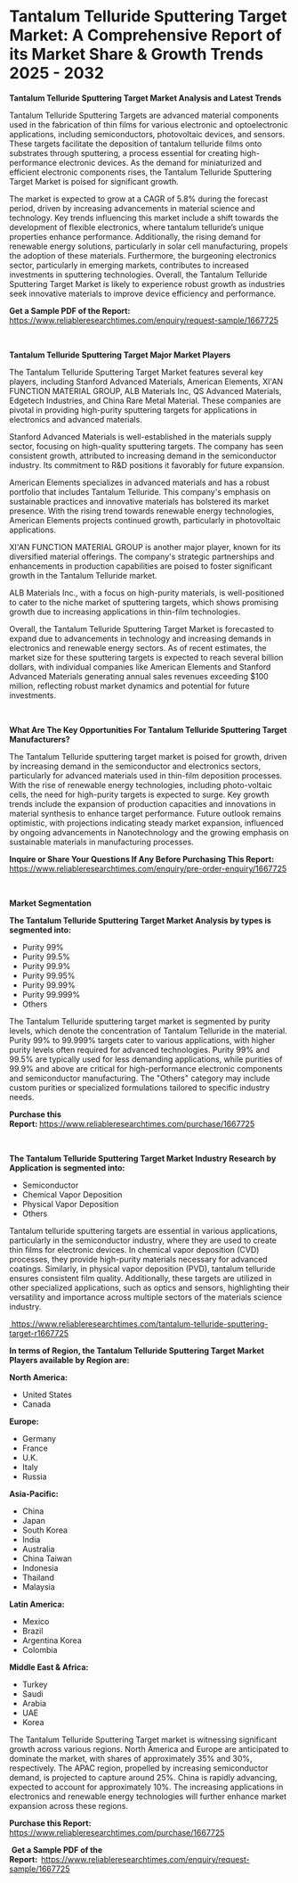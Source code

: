 <p><h1>Tantalum Telluride Sputtering Target Market: A Comprehensive Report of its Market Share & Growth Trends 2025 - 2032</h1></p><p><strong>Tantalum Telluride Sputtering Target Market Analysis and Latest Trends</strong></p>
<p><p>Tantalum Telluride Sputtering Targets are advanced material components used in the fabrication of thin films for various electronic and optoelectronic applications, including semiconductors, photovoltaic devices, and sensors. These targets facilitate the deposition of tantalum telluride films onto substrates through sputtering, a process essential for creating high-performance electronic devices. As the demand for miniaturized and efficient electronic components rises, the Tantalum Telluride Sputtering Target Market is poised for significant growth.</p><p>The market is expected to grow at a CAGR of 5.8% during the forecast period, driven by increasing advancements in material science and technology. Key trends influencing this market include a shift towards the development of flexible electronics, where tantalum telluride’s unique properties enhance performance. Additionally, the rising demand for renewable energy solutions, particularly in solar cell manufacturing, propels the adoption of these materials. Furthermore, the burgeoning electronics sector, particularly in emerging markets, contributes to increased investments in sputtering technologies. Overall, the Tantalum Telluride Sputtering Target Market is likely to experience robust growth as industries seek innovative materials to improve device efficiency and performance.</p></p>
<p><strong>Get a Sample PDF of the Report:&nbsp;</strong> <a href="https://www.reliableresearchtimes.com/enquiry/request-sample/1667725?utm_campaign=2230&utm_medium=2&utm_source=Github&utm_content=ia&utm_term=19042025&utm_id=tantalum-telluride-sputtering-target">https://www.reliableresearchtimes.com/enquiry/request-sample/1667725</a></p>
<p>&nbsp;</p>
<p><strong>Tantalum Telluride Sputtering Target Major Market Players</strong></p>
<p><p>The Tantalum Telluride Sputtering Target Market features several key players, including Stanford Advanced Materials, American Elements, XI'AN FUNCTION MATERIAL GROUP, ALB Materials Inc, QS Advanced Materials, Edgetech Industries, and China Rare Metal Material. These companies are pivotal in providing high-purity sputtering targets for applications in electronics and advanced materials.</p><p>Stanford Advanced Materials is well-established in the materials supply sector, focusing on high-quality sputtering targets. The company has seen consistent growth, attributed to increasing demand in the semiconductor industry. Its commitment to R&D positions it favorably for future expansion.</p><p>American Elements specializes in advanced materials and has a robust portfolio that includes Tantalum Telluride. This company's emphasis on sustainable practices and innovative materials has bolstered its market presence. With the rising trend towards renewable energy technologies, American Elements projects continued growth, particularly in photovoltaic applications.</p><p>XI'AN FUNCTION MATERIAL GROUP is another major player, known for its diversified material offerings. The company's strategic partnerships and enhancements in production capabilities are poised to foster significant growth in the Tantalum Telluride market. </p><p>ALB Materials Inc., with a focus on high-purity materials, is well-positioned to cater to the niche market of sputtering targets, which shows promising growth due to increasing applications in thin-film technologies.</p><p>Overall, the Tantalum Telluride Sputtering Target Market is forecasted to expand due to advancements in technology and increasing demands in electronics and renewable energy sectors. As of recent estimates, the market size for these sputtering targets is expected to reach several billion dollars, with individual companies like American Elements and Stanford Advanced Materials generating annual sales revenues exceeding $100 million, reflecting robust market dynamics and potential for future investments.</p></p>
<p>&nbsp;</p>
<p><strong>What Are The Key Opportunities For Tantalum Telluride Sputtering Target Manufacturers?</strong></p>
<p><p>The Tantalum Telluride sputtering target market is poised for growth, driven by increasing demand in the semiconductor and electronics sectors, particularly for advanced materials used in thin-film deposition processes. With the rise of renewable energy technologies, including photo-voltaic cells, the need for high-purity targets is expected to surge. Key growth trends include the expansion of production capacities and innovations in material synthesis to enhance target performance. Future outlook remains optimistic, with projections indicating steady market expansion, influenced by ongoing advancements in Nanotechnology and the growing emphasis on sustainable materials in manufacturing processes.</p></p>
<p><strong>Inquire or Share Your Questions If Any Before Purchasing This Report:</strong> <a href="https://www.reliableresearchtimes.com/enquiry/pre-order-enquiry/1667725?utm_campaign=2230&utm_medium=2&utm_source=Github&utm_content=ia&utm_term=19042025&utm_id=tantalum-telluride-sputtering-target">https://www.reliableresearchtimes.com/enquiry/pre-order-enquiry/1667725</a></p>
<p>&nbsp;</p>
<p><strong>Market Segmentation</strong></p>
<p><strong>The Tantalum Telluride Sputtering Target Market Analysis by types is segmented into:</strong></p>
<p><ul><li>Purity 99%</li><li>Purity 99.5%</li><li>Purity 99.9%</li><li>Purity 99.95%</li><li>Purity 99.99%</li><li>Purity 99.999%</li><li>Others</li></ul></p>
<p><p>The Tantalum Telluride sputtering target market is segmented by purity levels, which denote the concentration of Tantalum Telluride in the material. Purity 99% to 99.999% targets cater to various applications, with higher purity levels often required for advanced technologies. Purity 99% and 99.5% are typically used for less demanding applications, while purities of 99.9% and above are critical for high-performance electronic components and semiconductor manufacturing. The "Others" category may include custom purities or specialized formulations tailored to specific industry needs.</p></p>
<p><strong>Purchase this Report:&nbsp;</strong><a href="https://www.reliableresearchtimes.com/purchase/1667725?utm_campaign=2230&utm_medium=2&utm_source=Github&utm_content=ia&utm_term=19042025&utm_id=tantalum-telluride-sputtering-target">https://www.reliableresearchtimes.com/purchase/1667725</a></p>
<p>&nbsp;</p>
<p><strong>The Tantalum Telluride Sputtering Target Market Industry Research by Application is segmented into:</strong></p>
<p><ul><li>Semiconductor</li><li>Chemical Vapor Deposition</li><li>Physical Vapor Deposition</li><li>Others</li></ul></p>
<p><p>Tantalum telluride sputtering targets are essential in various applications, particularly in the semiconductor industry, where they are used to create thin films for electronic devices. In chemical vapor deposition (CVD) processes, they provide high-purity materials necessary for advanced coatings. Similarly, in physical vapor deposition (PVD), tantalum telluride ensures consistent film quality. Additionally, these targets are utilized in other specialized applications, such as optics and sensors, highlighting their versatility and importance across multiple sectors of the materials science industry.</p></p>
<p><a href="https://www.reliableresearchtimes.com/tantalum-telluride-sputtering-target-r1667725?utm_campaign=2230&utm_medium=2&utm_source=Github&utm_content=ia&utm_term=19042025&utm_id=tantalum-telluride-sputtering-target">&nbsp;https://www.reliableresearchtimes.com/tantalum-telluride-sputtering-target-r1667725</a></p>
<p><strong>In terms of Region, the Tantalum Telluride Sputtering Target Market Players available by Region are:</strong></p>
<p>
    <p> <strong> North America: </strong>
        <ul>
            <li>United States</li>
            <li>Canada</li>
        </ul>
        </p> 
    <p> <strong> Europe: </strong>
        <ul>
            <li>Germany</li>
            <li>France</li>
            <li>U.K.</li>
            <li>Italy</li>
            <li>Russia</li>
        </ul>
        </p> 
    <p> <strong> Asia-Pacific: </strong>
        <ul>
            <li>China</li>
            <li>Japan</li>
            <li>South Korea</li>
            <li>India</li>
            <li>Australia</li>
            <li>China Taiwan</li>
            <li>Indonesia</li>
            <li>Thailand</li>
            <li>Malaysia</li>
        </ul>
        </p> 
    <p> <strong> Latin America: </strong>
        <ul>
            <li>Mexico</li>
            <li>Brazil</li>
            <li>Argentina Korea</li>
            <li>Colombia</li>
        </ul>
        </p> 
    <p> <strong> Middle East & Africa: </strong>
        <ul>
            <li>Turkey</li>
            <li>Saudi</li>
            <li>Arabia</li>
            <li>UAE</li>
            <li>Korea</li>
        </ul>
    </p>
    </p>
<p><p>The Tantalum Telluride Sputtering Target market is witnessing significant growth across various regions. North America and Europe are anticipated to dominate the market, with shares of approximately 35% and 30%, respectively. The APAC region, propelled by increasing semiconductor demand, is projected to capture around 25%. China is rapidly advancing, expected to account for approximately 10%. The increasing applications in electronics and renewable energy technologies will further enhance market expansion across these regions.</p></p>
<p><strong>Purchase this Report: </strong><a href="https://www.reliableresearchtimes.com/purchase/1667725?utm_campaign=2230&utm_medium=2&utm_source=Github&utm_content=ia&utm_term=19042025&utm_id=tantalum-telluride-sputtering-target">https://www.reliableresearchtimes.com/purchase/1667725</a></p>
<p>&nbsp;<strong>Get a Sample PDF of the Report:&nbsp;&nbsp;</strong><a href="https://www.reliableresearchtimes.com/enquiry/request-sample/1667725?utm_campaign=2230&utm_medium=2&utm_source=Github&utm_content=ia&utm_term=19042025&utm_id=tantalum-telluride-sputtering-target">https://www.reliableresearchtimes.com/enquiry/request-sample/1667725</a></p>
<p><strong></strong></p>
<p><p></p><p></p><p></p></p>